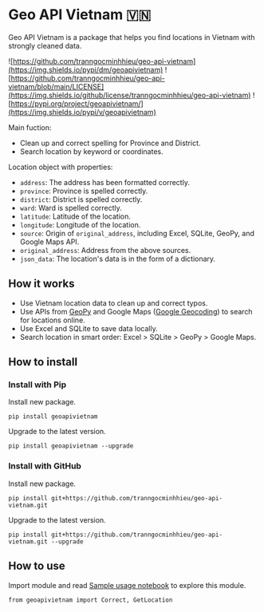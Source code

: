 # Geo API Vietnam 🇻🇳

Geo API Vietnam is a package that helps you find locations in Vietnam with strongly cleaned data.

![https://github.com/tranngocminhhieu/geo-api-vietnam](https://img.shields.io/pypi/dm/geoapivietnam) ![https://github.com/tranngocminhhieu/geo-api-vietnam/blob/main/LICENSE](https://img.shields.io/github/license/tranngocminhhieu/geo-api-vietnam) ![https://pypi.org/project/geoapivietnam/](https://img.shields.io/pypi/v/geoapivietnam)

Main fuction:
- Clean up and correct spelling for Province and District.
- Search location by keyword or coordinates.

Location object with properties:
- `address`: The address has been formatted correctly.
- `province`: Province is spelled correctly.
- `district`: District is spelled correctly.
- `ward`: Ward is spelled correctly.
- `latitude`: Latitude of the location.
- `longitude`: Longitude of the location.
- `source`: Origin of `original_address`, including Excel, SQLite, GeoPy, and Google Maps API.
- `original_address`: Address from the above sources.
- `json_data`: The location's data is in the form of a dictionary.

## How it works

- Use Vietnam location data to clean up and correct typos.
- Use APIs from [GeoPy](https://pypi.org/project/geopy/) and Google Maps ([Google Geocoding](https://developers.google.com/maps/documentation/geocoding)) to search for locations online.
- Use Excel and SQLite to save data locally.
- Search location in smart order: Excel > SQLite > GeoPy > Google Maps.

## How to install
### Install with Pip

Install new package.

```
pip install geoapivietnam
```

Upgrade to the latest version.

```
pip install geoapivietnam --upgrade
```

### Install with GitHub

Install new package.

```
pip install git+https://github.com/tranngocminhhieu/geo-api-vietnam.git
```

Upgrade to the latest version.

```
pip install git+https://github.com/tranngocminhhieu/geo-api-vietnam.git --upgrade
```

## How to use
Import module and read [Sample usage notebook](https://github.com/tranngocminhhieu/geo-api-vietnam/blob/main/notebook/sample-usage.ipynb) to explore this module.

```
from geoapivietnam import Correct, GetLocation
```